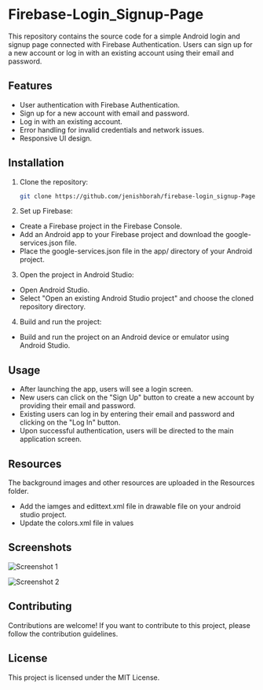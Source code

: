 # Firebase-Login_Signup-Page
This repository contains the source code for a simple Android login and signup page connected with Firebase Authentication. Users can sign up for a new account or log in with an existing account using their email and password.

## Features

- User authentication with Firebase Authentication.
- Sign up for a new account with email and password.
- Log in with an existing account.
- Error handling for invalid credentials and network issues.
- Responsive UI design.

## Installation

1. Clone the repository:
   ```bash
   git clone https://github.com/jenishborah/firebase-login_signup-Page.git
   
2. Set up Firebase:

- Create a Firebase project in the Firebase Console.
- Add an Android app to your Firebase project and download the google-services.json file.
- Place the google-services.json file in the app/ directory of your Android project.
  
3. Open the project in Android Studio:
- Open Android Studio.
- Select "Open an existing Android Studio project" and choose the cloned repository directory.
  
4. Build and run the project:

- Build and run the project on an Android device or emulator using Android Studio.

## Usage
- After launching the app, users will see a login screen.
- New users can click on the "Sign Up" button to create a new account by providing their email and password.
- Existing users can log in by entering their email and password and clicking on the "Log In" button.
- Upon successful authentication, users will be directed to the main application screen.

## Resources

The background images and other resources are uploaded in the Resources folder.

- Add the iamges and edittext.xml file in drawable file on your android studio project.
- Update the colors.xml file in values
  
## Screenshots

![Screenshot 1](Screenshots/Login.png)

![Screenshot 2](Screenshots/Signup.png)




## Contributing
Contributions are welcome! If you want to contribute to this project, please follow the contribution guidelines.

## License
This project is licensed under the MIT License.
